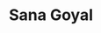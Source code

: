 ---
title: Sana Goyal
layout: fellow
university: xx
programming-languages: xx
description: xxxx
interests: xx
img: sana.JPG
---